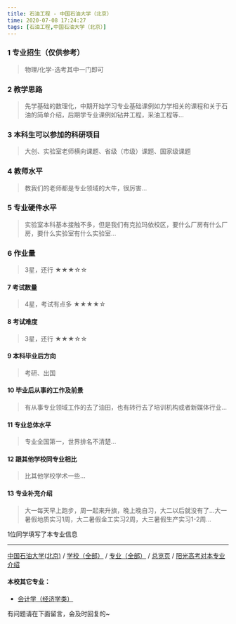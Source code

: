 ```yaml
---
title: 石油工程 - 中国石油大学（北京）
time: 2020-07-08 17:24:27
tags: [石油工程,中国石油大学（北京）]
---
```

### 1 专业招生（仅供参考）  
> 物理/化学-选考其中一门即可


### 2 教学思路
> 先学基础的数理化，中期开始学习专业基础课例如力学相关的课程和关于石油的简单介绍，后期学专业课例如钻井工程，采油工程等…


### 3 本科生可以参加的科研项目
>  大创、实验室老师横向课题、省级（市级）课题、国家级课题


### 4 教师水平
> 教我们的老师都是专业领域的大牛，很厉害…


### 5 专业硬件水平
> 实验室本科基本接触不多，但是我们有克拉玛依校区，要什么厂房有什么厂房，要什么实验室有什么实验室…


### 6 作业量
>3星，还行
★★★☆☆



#### 7 考试数量
>4星，考试有点多
★★★★☆



#### 8 考试难度
> 3星，还行
★★★☆☆



#### 9 本科毕业后方向
> 考研、出国


#### 10 毕业后从事的工作及前景
> 有从事专业领域工作的去了油田，也有转行去了培训机构或者新媒体行业…


#### 11 专业总体水平
> 专业全国第一，世界排名不清楚…


#### 12 跟其他学校同专业相比
> 比其他学校学术一些…


#### 13 专业补充介绍
> 大一每天早上跑步，周一起来升旗，晚上晚自习，大二以后就没有了…大一暑假地质实习1周，大二暑假金工实习2周，大三暑假生产实习1-2周…

1位同学填写了本专业信息
***
[中国石油大学(北京)](https://univgo.github.io/2020/07/08/中国石油大学（北京）) / [学校（全部）](https://univgo.github.io/2020/07/08/3efa6bcca419) / [专业（全部）](https://univgo.github.io/2020/07/08/2d4c6d3552c2) / [总览页](https://univgo.github.io/2020/07/08/445daeb4fa00) / [阳光高考对本专业介绍](http://gaokao.chsi.com.cn/sch/zyk/view.do?schId=73397466&specId=73384104)
#### 本校其它专业：
- [会计学（经济学类）](https://univgo.github.io/2020/07/08/0f3705d4ade4)

有问题请在下面留言，会及时回复的~